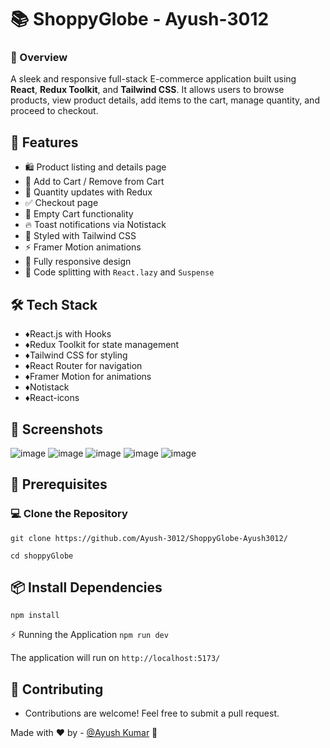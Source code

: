 # 📚 ShoppyGlobe - Ayush-3012

### 📖 Overview
A sleek and responsive full-stack E-commerce application built using **React**, **Redux Toolkit**, and **Tailwind CSS**. It allows users to browse products, view product details, add items to the cart, manage quantity, and proceed to checkout.


## 🚀 Features
- 🛍️ Product listing and details page
- 🛒 Add to Cart / Remove from Cart
- 🔢 Quantity updates with Redux
- ✅ Checkout page
- 🧹 Empty Cart functionality
- 🔥 Toast notifications via Notistack
- 🎨 Styled with Tailwind CSS
- ⚡ Framer Motion animations
- 📱 Fully responsive design
- 🧠 Code splitting with `React.lazy` and `Suspense`

## 🛠️ Tech Stack
* ♦️React.js with Hooks
* ♦️Redux Toolkit for state management
* ♦️Tailwind CSS for styling
* ♦️React Router for navigation
* ♦️Framer Motion for animations
* ♦️Notistack
* ♦️React-icons

## 📸 Screenshots
![image](https://github.com/user-attachments/assets/359e4063-4360-499b-8e68-752118effbdd)
![image](https://github.com/user-attachments/assets/d1f9a92d-f3af-448c-a821-ae2483485678)
![image](https://github.com/user-attachments/assets/fb388d2c-61e1-4434-bc7f-87e5ea0e7782)
![image](https://github.com/user-attachments/assets/b2dcb8d3-a62b-4b62-af69-e9b12cfba648)
![image](https://github.com/user-attachments/assets/fadd6487-c465-4602-a942-220de45648aa)


## 🔧 Prerequisites
### 💻 Clone the Repository

`git clone https://github.com/Ayush-3012/ShoppyGlobe-Ayush3012/`

`cd shoppyGlobe`

## 📦 Install Dependencies
`npm install`

⚡ Running the Application
`npm run dev`

The application will run on `http://localhost:5173/`


## 🤝 Contributing

* Contributions are welcome! Feel free to submit a pull request.

Made with ❤️ by - [@Ayush Kumar](https://github.com/Ayush-3012) 🚀

